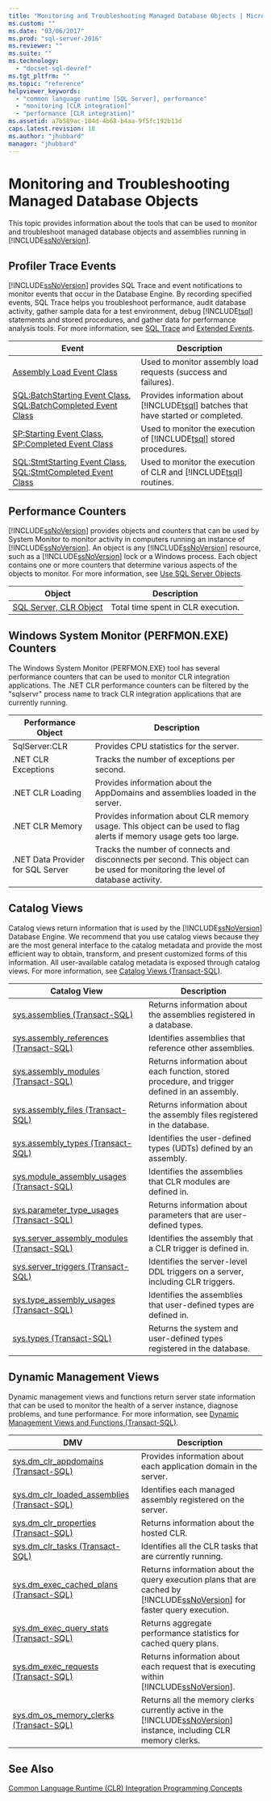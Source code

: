 ```yaml
---
title: "Monitoring and Troubleshooting Managed Database Objects | Microsoft Docs"
ms.custom: ""
ms.date: "03/06/2017"
ms.prod: "sql-server-2016"
ms.reviewer: ""
ms.suite: ""
ms.technology: 
  - "docset-sql-devref"
ms.tgt_pltfrm: ""
ms.topic: "reference"
helpviewer_keywords: 
  - "common language runtime [SQL Server], performance"
  - "monitoring [CLR integration]"
  - "performance [CLR integration]"
ms.assetid: a7b589ac-104d-4b68-b4aa-9f5fc192b13d
caps.latest.revision: 18
ms.author: "jhubbard"
manager: "jhubbard"
---
```

# Monitoring and Troubleshooting Managed Database Objects
  This topic provides information about the tools that can be used to monitor and troubleshoot managed database objects and assemblies running in [!INCLUDE[ssNoVersion](../../advanced-analytics/r-services/includes/ssnoversion-md.md)].  
  
## Profiler Trace Events  
 [!INCLUDE[ssNoVersion](../../advanced-analytics/r-services/includes/ssnoversion-md.md)] provides SQL Trace and event notifications to monitor events that occur in the Database Engine. By recording specified events, SQL Trace helps you troubleshoot performance, audit database activity, gather sample data for a test environment, debug [!INCLUDE[tsql](../../advanced-analytics/r-services/includes/tsql-md.md)] statements and stored procedures, and gather data for performance analysis tools. For more information, see [SQL Trace](../../relational-databases/sql-trace/sql-trace.md) and [Extended Events](../../relational-databases/extended-events/extended-events.md).  
  
|Event|Description|  
|-----------|-----------------|  
|[Assembly Load Event Class](../Topic/Assembly%20Load%20Event%20Class.md)|Used to monitor assembly load requests (success and failures).|  
|[SQL:BatchStarting Event Class](../../relational-databases/event-classes/sql-batchstarting-event-class.md), [SQL:BatchCompleted Event Class](../../relational-databases/event-classes/sql-batchcompleted-event-class.md)|Provides information about [!INCLUDE[tsql](../../advanced-analytics/r-services/includes/tsql-md.md)] batches that have started or completed.|  
|[SP:Starting Event Class](../../relational-databases/event-classes/sp-starting-event-class.md), [SP:Completed Event Class](../../relational-databases/event-classes/sp-completed-event-class.md)|Used to monitor the execution of [!INCLUDE[tsql](../../advanced-analytics/r-services/includes/tsql-md.md)] stored procedures.|  
|[SQL:StmtStarting Event Class](../../relational-databases/event-classes/sql-stmtstarting-event-class.md), [SQL:StmtCompleted Event Class](../../relational-databases/event-classes/sql-stmtcompleted-event-class.md)|Used to monitor the execution of CLR and [!INCLUDE[tsql](../../advanced-analytics/r-services/includes/tsql-md.md)] routines.|  
  
## Performance Counters  
 [!INCLUDE[ssNoVersion](../../advanced-analytics/r-services/includes/ssnoversion-md.md)] provides objects and counters that can be used by System Monitor to monitor activity in computers running an instance of [!INCLUDE[ssNoVersion](../../advanced-analytics/r-services/includes/ssnoversion-md.md)]. An object is any [!INCLUDE[ssNoVersion](../../advanced-analytics/r-services/includes/ssnoversion-md.md)] resource, such as a [!INCLUDE[ssNoVersion](../../advanced-analytics/r-services/includes/ssnoversion-md.md)] lock or a Windows process. Each object contains one or more counters that determine various aspects of the objects to monitor. For more information, see [Use SQL Server Objects](../../relational-databases/monitor/performance-monitor/use-sql-server-objects.md).  
  
|Object|Description|  
|------------|-----------------|  
|[SQL Server, CLR Object](../../relational-databases/monitor/performance-monitor/sql-server-clr-object.md)|Total time spent in CLR execution.|  
  
## Windows System Monitor (PERFMON.EXE) Counters  
 The Windows System Monitor (PERFMON.EXE) tool has several performance counters that can be used to monitor CLR integration applications. The .NET CLR performance counters can be filtered by the "sqlservr" process name to track CLR integration applications that are currently running.  
  
|Performance Object|Description|  
|------------------------|-----------------|  
|SqlServer:CLR|Provides CPU statistics for the server.|  
|.NET CLR Exceptions|Tracks the number of exceptions per second.|  
|.NET CLR Loading|Provides information about the AppDomains and assemblies loaded in the server.|  
|.NET CLR Memory|Provides information about CLR memory usage. This object can be used to flag alerts if memory usage gets too large.|  
|.NET Data Provider for SQL Server|Tracks the number of connects and disconnects per second. This object can be used for monitoring the level of database activity.|  
  
## Catalog Views  
 Catalog views return information that is used by the [!INCLUDE[ssNoVersion](../../advanced-analytics/r-services/includes/ssnoversion-md.md)] Database Engine. We recommend that you use catalog views because they are the most general interface to the catalog metadata and provide the most efficient way to obtain, transform, and present customized forms of this information. All user-available catalog metadata is exposed through catalog views. For more information, see [Catalog Views &#40;Transact-SQL&#41;](../../relational-databases/reference/system-catalog-views/catalog-views-transact-sql.md).  
  
|Catalog View|Description|  
|------------------|-----------------|  
|[sys.assemblies &#40;Transact-SQL&#41;](../../relational-databases/reference/system-catalog-views/sys.assemblies-transact-sql.md)|Returns information about the assemblies registered in a database.|  
|[sys.assembly_references &#40;Transact-SQL&#41;](../../relational-databases/reference/system-catalog-views/sys.assembly-references-transact-sql.md)|Identifies assemblies that reference other assemblies.|  
|[sys.assembly_modules &#40;Transact-SQL&#41;](../../relational-databases/reference/system-catalog-views/sys.assembly-modules-transact-sql.md)|Returns information about each function, stored procedure, and trigger defined in an assembly.|  
|[sys.assembly_files &#40;Transact-SQL&#41;](../../relational-databases/reference/system-catalog-views/sys.assembly-files-transact-sql.md)|Returns information about the assembly files registered in the database.|  
|[sys.assembly_types &#40;Transact-SQL&#41;](../../relational-databases/reference/system-catalog-views/sys.assembly-types-transact-sql.md)|Identifies the user-defined types (UDTs) defined by an assembly.|  
|[sys.module_assembly_usages &#40;Transact-SQL&#41;](../../relational-databases/reference/system-catalog-views/sys.module-assembly-usages-transact-sql.md)|Identifies the assemblies that CLR modules are defined in.|  
|[sys.parameter_type_usages &#40;Transact-SQL&#41;](../../relational-databases/reference/system-catalog-views/sys.parameter-type-usages-transact-sql.md)|Returns information about parameters that are user-defined types.|  
|[sys.server_assembly_modules &#40;Transact-SQL&#41;](../../relational-databases/reference/system-catalog-views/sys.server-assembly-modules-transact-sql.md)|Identifies the assembly that a CLR trigger is defined in.|  
|[sys.server_triggers &#40;Transact-SQL&#41;](../../relational-databases/reference/system-catalog-views/sys.server-triggers-transact-sql.md)|Identifies the server-level DDL triggers on a server, including CLR triggers.|  
|[sys.type_assembly_usages &#40;Transact-SQL&#41;](../../relational-databases/reference/system-catalog-views/sys.type-assembly-usages-transact-sql.md)|Identifies the assemblies that user-defined types are defined in.|  
|[sys.types &#40;Transact-SQL&#41;](../../relational-databases/reference/system-catalog-views/sys.types-transact-sql.md)|Returns the system and user-defined types registered in the database.|  
  
## Dynamic Management Views  
 Dynamic management views and functions return server state information that can be used to monitor the health of a server instance, diagnose problems, and tune performance. For more information, see [Dynamic Management Views and Functions &#40;Transact-SQL&#41;](../Topic/Dynamic%20Management%20Views%20and%20Functions%20\(Transact-SQL\).md).  
  
|DMV|Description|  
|---------|-----------------|  
|[sys.dm_clr_appdomains &#40;Transact-SQL&#41;](../../relational-databases/reference/system-dynamic-management-views/sys.dm-clr-appdomains-transact-sql.md)|Provides information about each application domain in the server.|  
|[sys.dm_clr_loaded_assemblies &#40;Transact-SQL&#41;](../../relational-databases/reference/system-dynamic-management-views/sys.dm-clr-loaded-assemblies-transact-sql.md)|Identifies each managed assembly registered on the server.|  
|[sys.dm_clr_properties &#40;Transact-SQL&#41;](../../relational-databases/reference/system-dynamic-management-views/sys.dm-clr-properties-transact-sql.md)|Returns information about the hosted CLR.|  
|[sys.dm_clr_tasks &#40;Transact-SQL&#41;](../../relational-databases/reference/system-dynamic-management-views/sys.dm-clr-tasks-transact-sql.md)|Identifies all the CLR tasks that are currently running.|  
|[sys.dm_exec_cached_plans &#40;Transact-SQL&#41;](../../relational-databases/reference/system-dynamic-management-views/sys.dm-exec-cached-plans-transact-sql.md)|Returns information about the query execution plans that are cached by [!INCLUDE[ssNoVersion](../../advanced-analytics/r-services/includes/ssnoversion-md.md)] for faster query execution.|  
|[sys.dm_exec_query_stats &#40;Transact-SQL&#41;](../../relational-databases/reference/system-dynamic-management-views/sys.dm-exec-query-stats-transact-sql.md)|Returns aggregate performance statistics for cached query plans.|  
|[sys.dm_exec_requests &#40;Transact-SQL&#41;](../../relational-databases/reference/system-dynamic-management-views/sys.dm-exec-requests-transact-sql.md)|Returns information about each request that is executing within [!INCLUDE[ssNoVersion](../../advanced-analytics/r-services/includes/ssnoversion-md.md)].|  
|[sys.dm_os_memory_clerks &#40;Transact-SQL&#41;](../../relational-databases/reference/system-dynamic-management-views/sys.dm-os-memory-clerks-transact-sql.md)|Returns all the memory clerks currently active in the [!INCLUDE[ssNoVersion](../../advanced-analytics/r-services/includes/ssnoversion-md.md)] instance, including CLR memory clerks.|  
  
## See Also  
 [Common Language Runtime &#40;CLR&#41; Integration Programming Concepts](../../relational-databases/clr-integration/common-language-runtime-clr-integration-programming-concepts.md)  
  
  